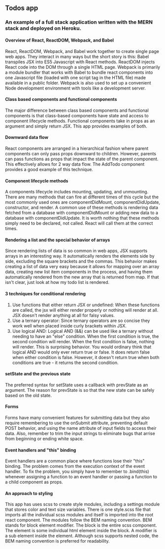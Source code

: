 ## Todos app

### An example of a full stack application written with the MERN stack and deployed on Heroku.

#### Overview of React, ReactDOM, Webpack, and Babel

React, ReactDOM, Webpack, and Babel work together to create single page web apps. They interact in many ways but the short story is this: Babel transpiles JSX into ES5 Javascript with React methods. ReactDOM injects React code into the DOM through a single HTML page. Webpack is primarily a module bundler that works with Babel to bundle react components into one Javascript file (loaded with one script tag in the HTML file) made available in a public folder. Webpack is also used to set up a convenient Node development environment with tools like a development server.

#### Class based components and functional components

The major difference between class based components and functional components is that class-based components have state and access to component lifecycle methods. Functional components take in props as an argument and simply return JSX. This app provides examples of both.

#### Downward data flow

React components are arranged in a hierarchical fashion where parent components can only pass props downward to children. However, parents can pass functions as props that impact the state of the parent component. This effectively allows for 2 way data flow. The AddTodo component provides a good example of this technique.

#### Component lifecycle methods

A components lifecycle includes mounting, updating, and unmounting. There are many methods that can fire at different times of this cycle but the most commonly used ones are componentDidMount, componentDidUpdate, constructor, and render. A common use of these methods is rendering data fetched from a database with componentDidMount or adding new data to a database with componentDidUpdate. It is worth nothing that these methods simply need to be declared, not called. React will call them at the correct times.

#### Rendering a list and the special behavior of arrays

Since rendering lists of data is so common in web apps, JSX supports arrays in an interesting way. It automatically renders the elements side by side, excluding the square brackets and the commas. This behavior makes creating a list of data very easy because it allows for mapping over an array data, creating new list item components in the process, and having them automatically rendered from the new array that is returned from map. If that isn't clear, just look at how my todo list is rendered.

#### 3 techniques for conditional rendering

1.  Use functions that either return JSX or undefined: When these functions are called, the jsx will either render properly or nothing will render at all. JSX doesn't render anything at all for falsy values.
2.  Use a ternary operator: Since ternary operators are so concise they work well when placed inside curly brackets within JSX.
3.  Use logical AND: Logical AND (&&) can be used like a ternary without needing to have an "else" condition. When the first condition is true, the second condition will render. When the first condition is false, nothing will render. This is surprising behavior. You would ordinary think that logical AND would only ever return true or false. It does return false when either condition is false. However, it doesn't return true when both conditions are true - it returns the second condition.

#### setState and the previous state

The preferred syntax for setState uses a callback with prevState as an argument. The reason for prevState is so that the new state can be safely based on the old state.

#### Forms

Forms have many convenient features for submitting data but they also require remembering to use the onSubmit attribute, preventing default POST behavior, and using the name attribute of input fields to access their data. Also, remember to trim the input strings to eliminate bugs that arrise from beginning or ending white space.

#### Event handlers and "this" binding

Event handlers are a common place where functions lose their "this" binding. The problem comes from the execution context of the event handler. To fix the problem, you simply have to remember to .bind(this) whenever assigning a function to an event handler or passing a function to a child component as props.

#### An approach to styling

This app has uses scss to create style modules, including a settings module that stores color and text size variables. There is one style.scss file that imports all the individual scss modules and itself is imported into the root react component. The modules follow the BEM naming convention. BEM stands for block element modifier. The block is the entire scss component. The element is some individual html element inside the block. A modifier is a sub element inside the element. Although scss supports nested code, the BEM naming convention is preferred for readability.
